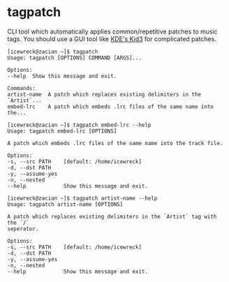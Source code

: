 # tagpatch

CLI tool which automatically applies common/repetitive patches to music tags.
You should use a GUI tool like [KDE's Kid3](https://kid3.kde.org/) for complicated patches.

```
[icewreck@zacian ~]$ tagpatch
Usage: tagpatch [OPTIONS] COMMAND [ARGS]...

Options:
--help  Show this message and exit.

Commands:
artist-name  A patch which replaces existing delimiters in the `Artist`...
embed-lrc    A patch which embeds .lrc files of the same name into the...
```

```
[icewreck@zacian ~]$ tagpatch embed-lrc --help
Usage: tagpatch embed-lrc [OPTIONS]

A patch which embeds .lrc files of the same name into the track file.

Options:
-s, --src PATH    [default: /home/icewreck]
-d, --dst PATH
-y, --assume-yes
-n, --nested
--help            Show this message and exit.
```

```
[icewreck@zacian ~]$ tagpatch artist-name --help
Usage: tagpatch artist-name [OPTIONS]

A patch which replaces existing delimiters in the `Artist` tag with the `/`
seperator.

Options:
-s, --src PATH    [default: /home/icewreck]
-d, --dst PATH
-y, --assume-yes
-n, --nested
--help            Show this message and exit.
```

